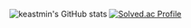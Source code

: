 ![keastmin's GitHub stats](https://github-readme-stats.vercel.app/api?username=keastmin&show_icons=true&theme=dark)
[![Solved.ac Profile](http://mazassumnida.wtf/api/v2/generate_badge?boj=kemin1910)](https://solved.ac/kemin1910/)
<!--
**keastmin/keastmin** is a ✨ _special_ ✨ repository because its `README.md` (this file) appears on your GitHub profile.

Here are some ideas to get you started:

- 🔭 I’m currently working on ...
- 🌱 I’m currently learning ...
- 👯 I’m looking to collaborate on ...
- 🤔 I’m looking for help with ...
- 💬 Ask me about ...
- 📫 How to reach me: ...
- 😄 Pronouns: ...
- ⚡ Fun fact: ...
-->

